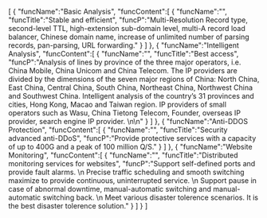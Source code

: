 [
	{
		"funcName":"Basic Analysis",
		"funcContent":[
			{
				"funcName":"",
				"funcTitle":"Stable and efficient",
				"funcP":"Multi-Resolution Record type, second-level TTL, high-extension sub-domain level, multi-A record load balancer, Chinese domain name, increase of unlimited number of parsing records, pan-parsing, URL forwarding."
			}
		]
	},
	{
		"funcName":"Intelligent Analysis",
		"funcContent":[
			{
				"funcName":"",
				"funcTitle":"Best access",
				"funcP":"Analysis of lines by province of the three major operators, i.e. China Mobile, China Unicom and China Telecom. The IP providers are divided by the dimensions of the seven major regions of China: North China, East China, Central China, South China, Northeast China, Northwest China and Southwest China. Intelligent analysis of the country’s 31 provinces and cities, Hong Kong, Macao and Taiwan region. IP providers of small operators such as Wasu, China Tietong Telecom, Founder, overseas IP provider, search engine IP provider. \n\n"
			}
		]
	},
	{
		"funcName":"Anti-DDOS Protection",
		"funcContent":[
			{
				"funcName":"",
				"funcTitle":"Security advanced anti-DDoS",
				"funcP":"Provide protective services with a capacity of up to 400G and a peak of 100 million Q/S."
			}
		]
	},
	{
		"funcName":"Website Monitoring",
		"funcContent":[
			{
				"funcName":"",
				"funcTitle":"Distributed monitoring services for websites",
				"funcP":"Support self-defined ports and provide fault alarms. \n Precise traffic scheduling and smooth switching maximize to provide continuous, uninterrupted service. \n Support pause in case of abnormal downtime, manual-automatic switching and manual-automatic switching back. \n Meet various disaster tolerence scenarios. It is the best disaster tolerence solution."
			}
		]
	}
]